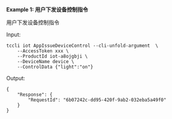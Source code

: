 **Example 1: 用户下发设备控制指令**

用户下发设备控制指令

Input: 

```
tccli iot AppIssueDeviceControl --cli-unfold-argument  \
    --AccessToken xxx \
    --ProductId iot-a8ojgbji \
    --DeviceName device \
    --ControlData {"light":"on"}
```

Output: 
```
{
    "Response": {
        "RequestId": "6b07242c-dd95-420f-9ab2-032eba5a49f0"
    }
}
```

